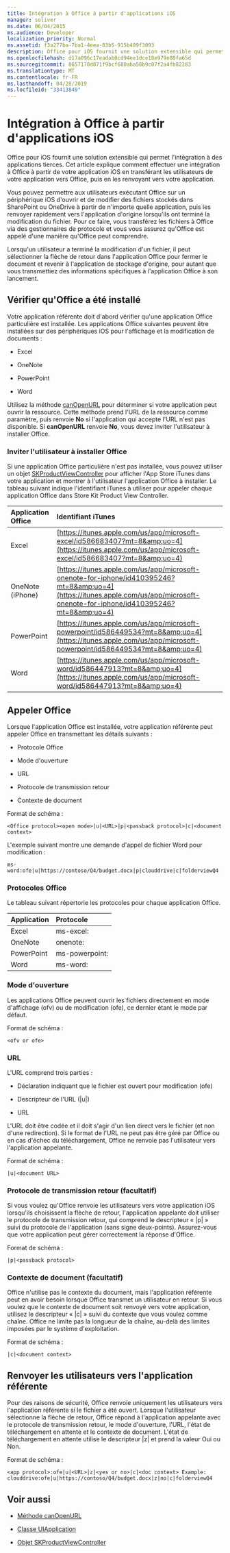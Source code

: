 ```yaml
---
title: Intégration à Office à partir d'applications iOS
manager: soliver
ms.date: 06/04/2015
ms.audience: Developer
localization_priority: Normal
ms.assetid: f3a277ba-7ba1-4eea-83b5-915b409f3093
description: Office pour iOS fournit une solution extensible qui permet l'intégration à des applications tierces. Cet article explique comment effectuer une intégration à Office à partir de votre application iOS en transférant les utilisateurs de votre application vers Office, puis en les renvoyant vers votre application.
ms.openlocfilehash: d17a096c17eadab0cd94ee1dce18e979e80fa65d
ms.sourcegitcommit: 8657170d071f9bcf680aba50b9c07f2a4fb82283
ms.translationtype: MT
ms.contentlocale: fr-FR
ms.lasthandoff: 04/28/2019
ms.locfileid: "33413849"
---
```

# <a name="integrate-with-office-from-ios-applications"></a>Intégration à Office à partir d'applications iOS

Office pour iOS fournit une solution extensible qui permet l'intégration à des applications tierces. Cet article explique comment effectuer une intégration à Office à partir de votre application iOS en transférant les utilisateurs de votre application vers Office, puis en les renvoyant vers votre application.
  
Vous pouvez permettre aux utilisateurs exécutant Office sur un périphérique iOS d'ouvrir et de modifier des fichiers stockés dans SharePoint ou OneDrive à partir de n'importe quelle application, puis les renvoyer rapidement vers l'application d'origine lorsqu'ils ont terminé la modification du fichier. Pour ce faire, vous transférez les fichiers à Office via des gestionnaires de protocole et vous vous assurez qu'Office est appelé d'une manière qu'Office peut comprendre.
  
Lorsqu'un utilisateur a terminé la modification d'un fichier, il peut sélectionner la flèche de retour dans l'application Office pour fermer le document et revenir à l'application de stockage d'origine, pour autant que vous transmettiez des informations spécifiques à l'application Office à son lancement.
  
## <a name="verify-that-office-has-been-installed"></a>Vérifier qu'Office a été installé

Votre application référente doit d'abord vérifier qu'une application Office particulière est installée. Les applications Office suivantes peuvent être installées sur des périphériques iOS pour l'affichage et la modification de documents :
  
- Excel
    
- OneNote
    
- PowerPoint
    
- Word
    
Utilisez la méthode [canOpenURL](https://developer.apple.com/library/ios/documentation/UIKit/Reference/UIApplication_Class/index.html) pour déterminer si votre application peut ouvrir la ressource. Cette méthode prend l'URL de la ressource comme paramètre, puis renvoie **No** si l'application qui accepte l'URL n'est pas disponible. Si **canOpenURL** renvoie **No**, vous devez inviter l'utilisateur à installer Office.
  
### <a name="prompt-the-user-to-install-office"></a>Inviter l'utilisateur à installer Office

 Si une application Office particulière n'est pas installée, vous pouvez utiliser un objet [SKProductViewController](https://developer.apple.com/library/ios/documentation/StoreKit/Reference/SKITunesProductViewController_Ref/index.html) pour afficher l'App Store iTunes dans votre application et montrer à l'utilisateur l'application Office à installer. Le tableau suivant indique l'identifiant iTunes à utiliser pour appeler chaque application Office dans Store Kit Product View Controller. 
  
|**Application Office**|**Identifiant iTunes**|
|:-----|:-----|
|Excel  <br/> |[https://itunes.apple.com/us/app/microsoft-excel/id586683407?mt=8&amp;uo=4](https://itunes.apple.com/us/app/microsoft-excel/id586683407?mt=8&amp;uo=4) <br/> |
|OneNote (iPhone)  <br/> |[https://itunes.apple.com/us/app/microsoft-onenote-for-iphone/id410395246?mt=8&amp;uo=4](https://itunes.apple.com/us/app/microsoft-onenote-for-iphone/id410395246?mt=8&amp;uo=4) <br/> |
|PowerPoint  <br/> |[https://itunes.apple.com/us/app/microsoft-powerpoint/id586449534?mt=8&amp;uo=4](https://itunes.apple.com/us/app/microsoft-powerpoint/id586449534?mt=8&amp;uo=4) <br/> |
|Word  <br/> |[https://itunes.apple.com/us/app/microsoft-word/id586447913?mt=8&amp;uo=4](https://itunes.apple.com/us/app/microsoft-word/id586447913?mt=8&amp;uo=4) <br/> |
   
## <a name="invoke-office"></a>Appeler Office

Lorsque l'application Office est installée, votre application référente peut appeler Office en transmettant les détails suivants : 
  
- Protocole Office
    
- Mode d'ouverture
    
- URL
    
- Protocole de transmission retour
    
- Contexte de document
    
Format de schéma :
  
 `<Office protocol><open mode>|u|<URL>|p|<passback protocol>|c|<document context>`
  
L'exemple suivant montre une demande d'appel de fichier Word pour modification :
  
 `ms-word:ofe|u|https://contoso/Q4/budget.docx|p|clouddrive|c|folderviewQ4`
  
### <a name="office-protocols"></a>Protocoles Office

Le tableau suivant répertorie les protocoles pour chaque application Office. 
  
|**Application**|**Protocole**|
|:-----|:-----|
|Excel  <br/> |ms-excel:  <br/> |
|OneNote  <br/> |onenote:  <br/> |
|PowerPoint  <br/> |ms-powerpoint:  <br/> |
|Word  <br/> |ms-word:  <br/> |
   
### <a name="open-mode"></a>Mode d'ouverture

Les applications Office peuvent ouvrir les fichiers directement en mode d'affichage (ofv) ou de modification (ofe), ce dernier étant le mode par défaut. 
  
Format de schéma :
  
 `<ofv or ofe>`
  
### <a name="url"></a>URL

L'URL comprend trois parties : 
  
- Déclaration indiquant que le fichier est ouvert pour modification (ofe)
    
- Descripteur de l'URL (|u|)
    
- URL
    
L'URL doit être codée et il doit s'agir d'un lien direct vers le fichier (et non d'une redirection). Si le format de l'URL ne peut pas être géré par Office ou en cas d'échec du téléchargement, Office ne renvoie pas l'utilisateur vers l'application appelante. 
  
Format de schéma :
  
 `|u|<document URL>`
  
### <a name="passback-protocol-optional"></a>Protocole de transmission retour (facultatif)

Si vous voulez qu'Office renvoie les utilisateurs vers votre application iOS lorsqu'ils choisissent la flèche de retour, l'application appelante doit utiliser le protocole de transmission retour, qui comprend le descripteur « |p| » suivi du protocole de l'application (sans signe deux-points). Assurez-vous que votre application peut gérer correctement la réponse d'Office.
  
Format de schéma :
  
 `|p|<passback protocol>`
  
### <a name="document-context-optional"></a>Contexte de document (facultatif)

Office n'utilise pas le contexte du document, mais l'application référente peut en avoir besoin lorsque Office transmet un utilisateur en retour. Si vous voulez que le contexte de document soit renvoyé vers votre application, utilisez le descripteur « |c| » suivi du contexte que vous voulez comme chaîne. Office ne limite pas la longueur de la chaîne, au-delà des limites imposées par le système d'exploitation.
  
Format de schéma :
  
 `|c|<document context>`
  
## <a name="return-users-to-the-referring-application"></a>Renvoyer les utilisateurs vers l'application référente

Pour des raisons de sécurité, Office renvoie uniquement les utilisateurs vers l'application référente si le fichier a été ouvert. Lorsque l'utilisateur sélectionne la flèche de retour, Office répond à l'application appelante avec le protocole de transmission retour, le mode d'ouverture, l'URL, l'état de téléchargement en attente et le contexte de document. L'état de téléchargement en attente utilise le descripteur |z| et prend la valeur Oui ou Non.
  
Format de schéma :
  
 `<app protocol>:ofe|u|<URL>|z|<yes or no>|c|<doc context> Example: clouddrive:ofe|u|https://contoso/Q4/budget.docx|z|no|c|folderviewQ4`
  
## <a name="see-also"></a>Voir aussi
<a name="bk_addresources"> </a>

- [Méthode canOpenURL](https://developer.apple.com/library/ios/documentation/UIKit/Reference/UIApplication_Class/index.html)
    
- [Classe UIApplication](https://developer.apple.com/library/ios/documentation/UIKit/Reference/UIApplication_Class/index.html)
    
- [Objet SKProductViewController](https://developer.apple.com/library/ios/documentation/StoreKit/Reference/SKITunesProductViewController_Ref/index.html)
    

